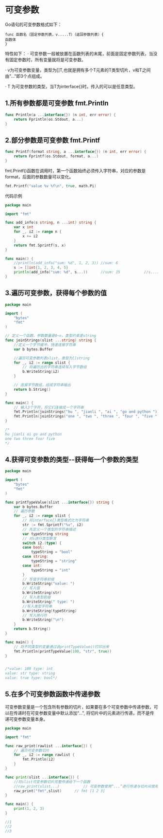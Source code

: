 # 可变参数


Go语句的可变参数格式如下：
```
func 函数名（固定参数列表，v.....T）（返回参数列表）{
函数体
}
```
特性如下：
· 可变参数一般被放置在函数列表的末尾，前面是固定参数列表，当没有固定参数时，所有变量就将是可变参数。

· v为可变参数变量，类型为[]T,也就是拥有多个T元素的T类型切片，v和T之间由"..."即3个点组成。

· T 为可变参数的类型，当T为interface{}时。传入的可以是任意类型。


## 1.所有参数都是可变参数 fmt.Println
```go
func Println(a ...interface{}) (n int, err error) {
	return Fprintln(os.Stdout, a...)
}
```

## 2.部分参数是可变参数 fmt.Printf
```go
func Printf(format string, a ...interface{}) (n int, err error) {
	return Fprintf(os.Stdout, format, a...)
}
```
fmt.Printf()函数在调用时，第一个函数始终必须传入字符串，对应的参数是format，后面的参数数量可以变化。
``` go
fmt.Printf("value %v %f\n", true, math.Pi)
```



代码示例

```go
package main

import "fmt"

func add_info(s string, n ...int) string {
	var x int
	for _, i2 := range n {
		x += i2
	}
	return fmt.Sprintf(s, x)
}

func main() {
	//println(add_info("sum: %d", 1, 2, 3))	//sum: 6
	s := []int{1, 2, 3, 4, 5}
	println(add_info("sum: %d", s...))		//sum: 15			//s...展开s
}
```



## 3.遍历可变参数，获得每个参数的值

``` go
package main

import (
	"bytes"
	"fmt"
)

// 定义一个函数，参数数量是0~n，类型约束是string
func joinStrings(slist ...string) string {
	//定义一个字节缓冲，快速连接字符串
	var b bytes.Buffer

	//遍历可变参数列表slist，类型为[]string
	for _, i2 := range slist {
		// 将遍历出的字符串连续写入字节数组
		b.WriteString(i2)
	}

	// 连接字节数组，组成字符串输出
	return b.String()
}

func main() {
	// 输入3个字符，将它们连接成一个字符串
	fmt.Println(joinStrings("hu ", "jianli ", "ai ", "go and python "))
	fmt.Println(joinStrings("one ", "two ", "three ", "four ", "five "))
}

/*
hu jianli ai go and python
one two three four five
*/
```

## 4.获得可变参数的类型--获得每一个参数的类型
``` go
package main

import (
	"bytes"
	"fmt"
)

func printTypeValue(slist ...interface{}) string {
	var b bytes.Buffer
	// 遍历参数
	for _, i2 := range slist {
		// 将interface{}类型格式化为字符串
		str := fmt.Sprintf("%v", i2)
		// 先定义一个类型的字符串描述
		var typeString string
		// 对s进行类型断言
		switch i2.(type) {
		case bool:
			typeString = "bool"
		case string:
			typeString = "string"
		case int:
			typeString = "int"
		}
		// 写值字符串前缀
		b.WriteString("value: ")
		// 写入值
		b.WriteString(str)
		// 写入类型前缀
		b.WriteString(" type: ")
		//写入类型字符串
		b.WriteString(typeString)
		// 写入换行符
		b.WriteString("\n")
	}
	return b.String()
}

func main() {
	// 将不同类型的变量通过该printTypeValue()打印出来
	fmt.Println(printTypeValue(100, "str", true))
}


/*value: 100 type: int
value: str type: string
value: true type: bool*/
```

## 5.在多个可变参数函数中传递参数
可变参数变量是一个包含所有参数的切片，如果要在多个可变参数中传递参数，可以在传递时在可变参数变量中默认添加“...",
将切片中的元素进行传递，而不是传递可变参数变量本身。

``` go
package main

import "fmt"

func raw_print(rawlist ...interface{}) {
	// 遍历可变参数切片
	for _, i2 := range rawlist {
		fmt.Println(i2)
	}
}

func print(slist ...interface{}) {
	//将slist可变参数切片完整传递给下一个函数
	//raw_print(slist...)			// 可变参数使用“...”进行传递与切片间使用append连接是同一个特性。
	raw_print("fmt",slist)		// fmt [1 2 3]
}

func main() {
	print(1, 2, 3)
}

//1
//2
//3

```



